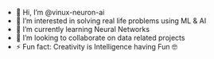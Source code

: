 - 👋 Hi, I’m @vinux-neuron-ai
- 👀 I’m interested in solving real life problems using ML & AI 
- 🌱 I’m currently learning Neural Networks
- 💞️ I’m looking to collaborate on data related projects
- ⚡ Fun fact: Creativity is Intelligence having Fun 🤓


